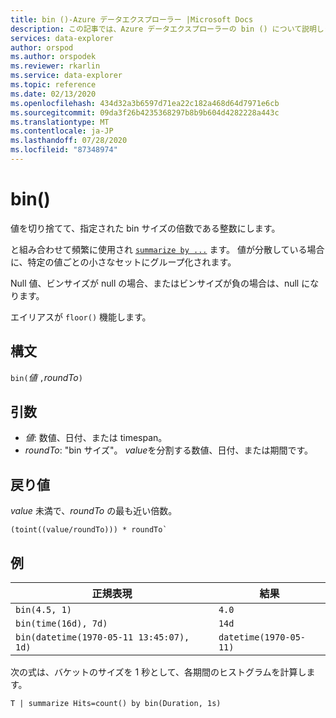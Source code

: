 ```yaml
---
title: bin ()-Azure データエクスプローラー |Microsoft Docs
description: この記事では、Azure データエクスプローラーの bin () について説明します。
services: data-explorer
author: orspod
ms.author: orspodek
ms.reviewer: rkarlin
ms.service: data-explorer
ms.topic: reference
ms.date: 02/13/2020
ms.openlocfilehash: 434d32a3b6597d71ea22c182a468d64d7971e6cb
ms.sourcegitcommit: 09da3f26b4235368297b8b9b604d4282228a443c
ms.translationtype: MT
ms.contentlocale: ja-JP
ms.lasthandoff: 07/28/2020
ms.locfileid: "87348974"
---
```

# <a name="bin"></a>bin()

値を切り捨てて、指定された bin サイズの倍数である整数にします。 

と組み合わせて頻繁に使用され [`summarize by ...`](./summarizeoperator.md) ます。
値が分散している場合に、特定の値ごとの小さなセットにグループ化されます。

Null 値、ビンサイズが null の場合、またはビンサイズが負の場合は、null になります。 

エイリアスが `floor()` 機能します。

## <a name="syntax"></a>構文

`bin(`*値* `,`*roundTo*`)`

## <a name="arguments"></a>引数

* *値*: 数値、日付、または timespan。 
* *roundTo*: "bin サイズ"。 *value*を分割する数値、日付、または期間です。 

## <a name="returns"></a>戻り値

*value* 未満で、*roundTo* の最も近い倍数。  
 
```kusto
(toint((value/roundTo))) * roundTo`
```

## <a name="examples"></a>例

正規表現 | 結果
---|---
`bin(4.5, 1)` | `4.0`
`bin(time(16d), 7d)` | `14d`
`bin(datetime(1970-05-11 13:45:07), 1d)`|  `datetime(1970-05-11)`


次の式は、バケットのサイズを 1 秒として、各期間のヒストグラムを計算します。

```kusto
T | summarize Hits=count() by bin(Duration, 1s)
```